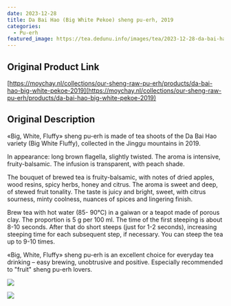```yaml
---
date: 2023-12-28
title: Da Bai Hao (Big White Pekoe) sheng pu-erh, 2019
categories:
  - Pu-erh
featured_image: https://tea.dedunu.info/images/tea/2023-12-28-da-bai-hao-1.png
---
```


## Original Product Link

[https://moychay.nl/collections/our-sheng-raw-pu-erh/products/da-bai-hao-big-white-pekoe-2019](https://moychay.nl/collections/our-sheng-raw-pu-erh/products/da-bai-hao-big-white-pekoe-2019)

## Original Description

«Big, White, Fluffy» sheng pu-erh is made of tea shoots of the Da Bai Hao variety (Big White Fluffy), collected in the Jinggu mountains in 2019.

In appearance: long brown flagella, slightly twisted. The aroma is intensive, fruity-balsamic. The infusion is transparent, with peach shade.

The bouquet of brewed tea is fruity-balsamic, with notes of dried apples, wood resins, spicy herbs, honey and citrus. The aroma is sweet and deep, of stewed fruit tonality. The taste is juicy and bright, sweet, with citrus sourness, minty coolness, nuances of spices and lingering finish.

Brew tea with hot water (85- 90°C) in a gaiwan or a teapot made of porous clay. The proportion is 5 g per 100 ml. The time of the first steeping is about 8-10 seconds. After that do short steeps (just for 1-2 seconds), increasing steeping time for each subsequent step, if necessary. You can steep the tea up to 9-10 times.

«Big, White, Fluffy» sheng pu-erh is an excellent choice for everyday tea drinking – easy brewing, unobtrusive and positive. Especially recommended to "fruit" sheng pu-erh lovers.

![](https://tea.dedunu.info/images/tea/2023-12-28-da-bai-hao-2.png)

![](https://tea.dedunu.info/images/tea/2023-12-28-da-bai-hao-3.png)
